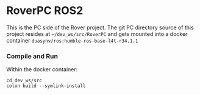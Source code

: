 # RoverPC ROS2 

This is the PC side of the Rover project.  The git PC directory source of this project resides at `~/dev_ws/src/RoverPC` and gets mounted into a docker container `duasynv/ros:humble-ros-base-l4t-r34.1.1`

### Compile and Run
Within the docker container:

    cd dev_ws/src
    colon build --symlink-install